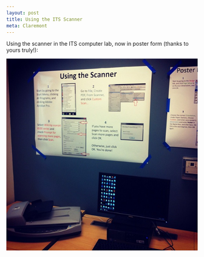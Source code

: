 ```yaml
---
layout: post
title: Using the ITS Scanner
meta: Claremont
---
```


Using the scanner in the ITS computer lab, now in poster form (thanks to yours truly!):

<img src="/images/2012-4-25-its-scanner-poster.jpg" />

